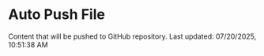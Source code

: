 # Auto Push File

Content that will be pushed to GitHub repository.
Last updated: 07/20/2025, 10:51:38 AM
